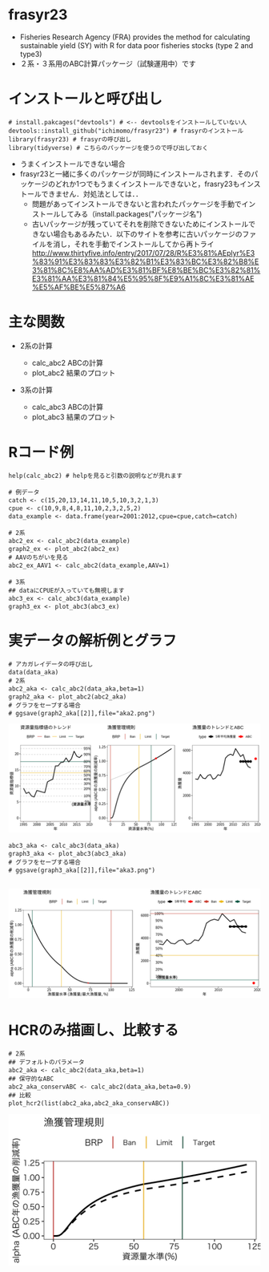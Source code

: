 # frasyr23
- Fisheries Research Agency (FRA) provides the method for calculating sustainable yield (SY) with R for data poor fisheries stocks (type 2 and type3)
- ２系・３系用のABC計算パッケージ（試験運用中）です

# インストールと呼び出し
```
# install.pakcages("devtools") # <-- devtoolsをインストールしていない人
devtools::install_github("ichimomo/frasyr23") # frasyrのインストール
library(frasyr23) # frasyrの呼び出し
library(tidyverse) # こちらのパッケージを使うので呼び出しておく		  
```
- うまくインストールできない場合
- frasyr23と一緒に多くのパッケージが同時にインストールされます．そのパッケージのどれか1つでもうまくインストールできないと，frasry23もインストールできません．対処法としては．．
   - 問題があってインストールできないと言われたパッケージを手動でインストールしてみる（install.packages("パッケージ名")
   - 古いパッケージが残っていてそれを削除できないためにインストールできない場合もあるみたい．以下のサイトを参考に古いパッケージのファイルを消し，それを手動でインストールしてから再トライ http://www.thirtyfive.info/entry/2017/07/28/R%E3%81%AEplyr%E3%83%91%E3%83%83%E3%82%B1%E3%83%BC%E3%82%B8%E3%81%8C%E8%AA%AD%E3%81%BF%E8%BE%BC%E3%82%81%E3%81%AA%E3%81%84%E5%95%8F%E9%A1%8C%E3%81%AE%E5%AF%BE%E5%87%A6

# 主な関数
- 2系の計算
   - calc_abc2 ABCの計算
   - plot_abc2 結果のプロット

- 3系の計算
   - calc_abc3 ABCの計算
   - plot_abc3 結果のプロット

# Rコード例
```
help(calc_abc2) # helpを見ると引数の説明などが見れます

# 例データ
catch <- c(15,20,13,14,11,10,5,10,3,2,1,3)
cpue <- c(10,9,8,4,8,11,10,2,3,2,5,2)
data_example <- data.frame(year=2001:2012,cpue=cpue,catch=catch)

# 2系
abc2_ex <- calc_abc2(data_example)
graph2_ex <- plot_abc2(abc2_ex)
# AAVのちがいを見る	   
abc2_ex_AAV1 <- calc_abc2(data_example,AAV=1)	     

# 3系
## dataにCPUEが入っていても無視します
abc3_ex <- calc_abc3(data_example)
graph3_ex <- plot_abc3(abc3_ex)
```

# 実データの解析例とグラフ
	
```
# アカガレイデータの呼び出し
data(data_aka)	
# 2系
abc2_aka <- calc_abc2(data_aka,beta=1)
graph2_aka <- plot_abc2(abc2_aka)
# グラフをセーブする場合
# ggsave(graph2_aka[[2]],file="aka2.png")
```
![](tools/aka2.png)	
	
```	  	   	
abc3_aka <- calc_abc3(data_aka)
graph3_aka <- plot_abc3(abc3_aka)
# グラフをセーブする場合
# ggsave(graph3_aka[[2]],file="aka3.png")


```

![](tools/aka3.png)	

# HCRのみ描画し、比較する
```
# 2系
## デフォルトのパラメータ
abc2_aka <- calc_abc2(data_aka,beta=1)
## 保守的なABC
abc2_aka_conservABC <- calc_abc2(data_aka,beta=0.9)
## 比較
plot_hcr2(list(abc2_aka,abc2_aka_conservABC))
```
<!-- 
ggsave(file="hcr2_compare.png",width=5,height=3)
-->
![](hcr2_compare.png)	


